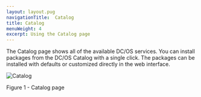 ```yaml
---
layout: layout.pug
navigationTitle:  Catalog
title: Catalog
menuWeight: 4
excerpt: Using the Catalog page
---
```


The Catalog page shows all of the available DC/OS services. You can install packages from the DC/OS Catalog with a single click. The packages can be installed with defaults or customized directly in the web interface.

![Catalog](/1.13/img/GUI-Catalog-Main_View-1_12.png)

Figure 1 - Catalog page
